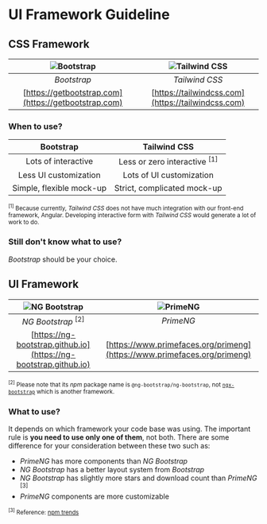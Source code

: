 # UI Framework Guideline

## CSS Framework

| ![Bootstrap](https://camo.githubusercontent.com/bec2c92468d081617cb3145a8f3d8103e268bca400f6169c3a68dc66e05c971e/68747470733a2f2f76352e676574626f6f7473747261702e636f6d2f646f63732f352e302f6173736574732f6272616e642f626f6f7473747261702d6c6f676f2d736861646f772e706e67) | ![Tailwind CSS](https://symbols.getvecta.com/stencil_97/3_tailwind-css-icon.43c02f69bf.png) |
| :---: | :---: |
| _Bootstrap_ | _Tailwind CSS_ |
| [https://getbootstrap.com](https://getbootstrap.com) | [https://tailwindcss.com](https://tailwindcss.com) |

### When to use?

| Bootstrap | Tailwind CSS |
| :-------: | :------: |
| Lots of interactive | Less or zero interactive <sup>[1]</sup> |
| Less UI customization | Lots of UI customization |
| Simple, flexible mock-up | Strict, complicated mock-up |

<small><sup>[1]</sup> Because currently, _Tailwind CSS_ does not have much integration with our front-end framework, Angular. Developing interactive form with _Tailwind CSS_ would generate a lot of work to do.</small>

### Still don't know what to use?

_Bootstrap_ should be your choice.

## UI Framework

| ![NG Bootstrap](https://ng-bootstrap.github.io/img/logo-stack.png) | ![PrimeNG](https://i0.wp.com/www.primefaces.org/wp-content/uploads/2016/10/primeng.png?resize=450%2C450&ssl=1) |
| :---: | :---: |
| _NG Bootstrap_ <sup>[2]</sup> | _PrimeNG_ |
| [https://ng-bootstrap.github.io](https://ng-bootstrap.github.io) | [https://www.primefaces.org/primeng](https://www.primefaces.org/primeng) |

<small><sup>[2]</sup> Please note that its _npm_ package name is `@ng-bootstrap/ng-bootstrap`, not [`ngx-bootstrap`](https://github.com/valor-software/ngx-bootstrap) which is another framework.</small>

### What to use?

It depends on which framework your code base was using. The important rule is **you need to use only one of them**, not both. There are some difference for your consideration between these two such as:

- _PrimeNG_ has more components than _NG Bootstrap_
- _NG Bootstrap_ has a better layout system from _Bootstrap_
- _NG Bootstrap_ has slightly more stars and download count than _PrimeNG_ <sup>[3]</sup>
- _PrimeNG_ components are more customizable

<small><sup>[3]</sup> Reference: [npm trends](https://www.npmtrends.com/primeng-vs-@ng-bootstrap/ng-bootstrap)</small>
